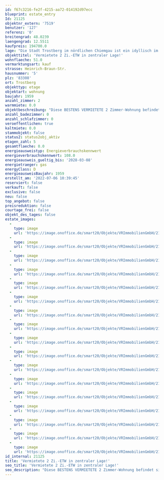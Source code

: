 ```yaml
---
id: f67c3216-fe2f-4215-aa72-014192d97ecc
blueprint: estate_entry
Id: 21125
objektnr_extern: '7519'
benutzer: '127'
referenz: '0'
breitengrad: 48.0239
laengengrad: 12.5511
kaufpreis: 194700.0
lage: "Die Stadt Trostberg im nördlichen Chiemgau ist ein idyllisch im Tal der Alz gelegene Ort mit rund 11.500 Einwohnern.\r\n\r\nDie Grundzüge der historischen Altstadt in ihrer für die Inn-Salzach-Region typischen Bauweise mit Erkern, Fassaden und der alzseitig zugewandten hölzernen Giebel-, Balkon und Laubenfront sind bis heute erhalten geblieben.\r\n\r\nIn den letzten Jahrzehnten haben sich die städtischen Wohngebiete im Alztal ständig erweitert. \r\n\r\nÜber 80 Vereine bestimmen das gesellschaftliche Leben der Stadt."
objekttitel: 'Vermietete 2 Zi.-ETW in zentraler Lage!'
wohnflaeche: 51.0
vermarktungsart: kauf
strasse: Heinrich-Braun-Str.
hausnummer: '5'
plz: '83308'
ort: Trostberg
objekttyp: etage
objektart: wohnung
baujahr: 1959
anzahl_zimmer: 2
warmmiete: 0.0
objektbeschreibung: "Diese BESTENS VERMIETETE 2 Zimmer-Wohnung befindet sich im 3. OG einer großen Wohnanlage in zentraler Lage von Trostberg.\r\n\r\nBeim Betreten der Wohnung befinden Sie sich im Flur mit Garderobe. An dieser schließt links die Küche an. Anschließend finden sie das Bad und einen kleinen Abstellraum danach folgt das Wohnzimmer. Vom Wohnzimmer aus betreten Sie das nach Norden ausgerichtete Schlafzimmer mit dem Balkon. \r\nZur Wohnung gehört ein abgeschlossener Kellerabteil. \r\n\r\nÜber die Jahre wurden am Gesamtgebäude sowie an der Wohnung verschiedene Renovierungsmaßnahmen durchgeführt. Im Jahr 2013 wurden z.B. die Fenster durch 3-fach verglaste Kunststofffenster erneuert.  Die Wohnung selbst wurde innen im Jahr 2022 komplett neu renoviert!\r\n\r\nDie monatliche Mieteinnahme beträgt 700,-- € (=Kaltmiete)\r\n\r\nBitte haben Sie Verständnis, dass nur Anfragen mit vollständiger Adresse, Telefonnummer und E-Mailadresse bearbeitet werden können. Unsere Beratungsleistung ist für Sie bis zum Abschluss eines Vertrages kostenfrei.\r\nDas Objekt wird für den Käufer provisionspflichtig direkt vom Verkäufer exklusiv über uns angeboten. Die Vermittlungsprovision beträgt 3,57 % inkl. der gesetzlichen Mehrwertsteuer.\r\nAlle weiteren Kosten des Kaufs, wie die vergleichsweise noch niedrige Grunderwerbssteuer (3,5 %) und Notar- und Gerichtskosten (etwa 1,5 %) sind ebenfalls vom Käufer zu bezahlen."
anzahl_badezimmer: 0
anzahl_schlafzimmer: 0
veroeffentlichen: true
kaltmiete: 0.0
stammobjekt: false
status2: status2obj_aktiv
etagen_zahl: 5
gesamtflaeche: 0.0
energieausweistyp: Energieverbrauchskennwert
energieverbrauchskennwert: 108.0
energieausweis_gueltig_bis: '2028-03-08'
energietraeger: gas
energyClass: D
energieausweisBaujahr: 1959
erstellt_am: '2022-07-06 10:39:45'
reserviert: false
verkauft: false
exclusive: false
neu: false
top_angebot: false
preisreduktion: false
courtage_frei: false
objekt_des_tages: false
estate_images:
  -
    type: image
    url: 'https://image.onoffice.de/smart20/Objekte/VRImmobilienGmbH/21125/eedf4495-f85d-414f-b659-ec6e1d2ae857.jpg'
  -
    type: image
    url: 'https://image.onoffice.de/smart20/Objekte/VRImmobilienGmbH/21125/98020218-4f6b-47f9-a143-647390c5e590.jpg'
  -
    type: image
    url: 'https://image.onoffice.de/smart20/Objekte/VRImmobilienGmbH/21125/0cd01935-953f-4b3d-ab80-93d85fb95525.jpg'
  -
    type: image
    url: 'https://image.onoffice.de/smart20/Objekte/VRImmobilienGmbH/21125/6061f773-ea8c-4b14-bdbf-2585b4c6e11a.jpg'
  -
    type: image
    url: 'https://image.onoffice.de/smart20/Objekte/VRImmobilienGmbH/21125/c0526a3b-05ed-4b1f-af87-3dffe2df97cf.jpg'
  -
    type: image
    url: 'https://image.onoffice.de/smart20/Objekte/VRImmobilienGmbH/21125/f0201bbc-314a-4c28-940f-1f54bfc53127.jpg'
  -
    type: image
    url: 'https://image.onoffice.de/smart20/Objekte/VRImmobilienGmbH/21125/b093dfe7-28c6-4892-aa1b-254f621cd0e5.jpg'
  -
    type: image
    url: 'https://image.onoffice.de/smart20/Objekte/VRImmobilienGmbH/21125/b21a3144-f40f-4344-838f-59680834b4a4.jpg'
  -
    type: image
    url: 'https://image.onoffice.de/smart20/Objekte/VRImmobilienGmbH/21125/28d717e5-2b55-474b-a85c-1f3b5c1faf5c.jpg'
  -
    type: image
    url: 'https://image.onoffice.de/smart20/Objekte/VRImmobilienGmbH/21125/076079d1-b9f6-4ddb-9981-e74d798aae75.jpg'
  -
    type: image
    url: 'https://image.onoffice.de/smart20/Objekte/VRImmobilienGmbH/21125/719cf938-1176-4c32-b77a-5457d8ebcc09.jpg'
  -
    type: image
    url: 'https://image.onoffice.de/smart20/Objekte/VRImmobilienGmbH/21125/2494a4e4-89a5-4e2e-9c09-aa0e64c0100a.jpg'
  -
    type: image
    url: 'https://image.onoffice.de/smart20/Objekte/VRImmobilienGmbH/21125/30097d0f-eeb5-4847-856b-889bd529c890.jpg'
  -
    type: image
    url: 'https://image.onoffice.de/smart20/Objekte/VRImmobilienGmbH/21125/_350293.jpg'
  -
    type: image
    url: 'https://image.onoffice.de/smart20/Objekte/VRImmobilienGmbH/21125/_350295.jpg'
  -
    type: image
    url: 'https://image.onoffice.de/smart20/Objekte/VRImmobilienGmbH/21125/_350297.jpg'
  -
    type: image
    url: 'https://image.onoffice.de/smart20/Objekte/VRImmobilienGmbH/21125/9b888b49-28dd-41e0-a9dc-c4e58c78f01d.jpg'
id_internal: 21125
title: 'Vermietete 2 Zi.-ETW in zentraler Lage!'
seo_title: 'Vermietete 2 Zi.-ETW in zentraler Lage!'
seo_description: "Diese BESTENS VERMIETETE 2 Zimmer-Wohnung befindet sich im 3. OG einer großen Wohnanlage in zentraler Lage von Trostberg.\r\n\r\nBeim Betreten der Wohnung befinden"
---
```

